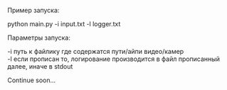 Пример запуска:  

python main.py -i input.txt -l logger.txt

Параметры запуска:

-i   путь к файлику где содержатся пути/айпи видео/камер  
-l   если прописан то, логирование производится в файл прописанный далее, иначе в stdout

Continue soon...
